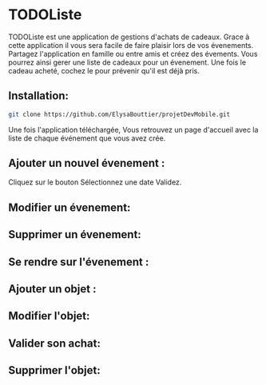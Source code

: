 # TODOListe
TODOListe est une application de gestions d'achats de cadeaux.
Grace à cette application il vous sera facile de faire plaisir lors de vos évenements.
Partagez l'application en famille ou entre amis et créez des évements.
Vous pourrez ainsi gerer une liste de cadeaux pour un évenement.
Une fois le cadeau acheté, cochez le pour prévenir qu'il est déjà pris.



## Installation:
```bash
git clone https://github.com/ElysaBouttier/projetDevMobile.git
```
Une fois l'application téléchargée,
Vous retrouvez un page d'accueil avec la liste
de chaque événement que vous avez crée.

## Ajouter un nouvel évenement :
Cliquez sur le bouton
Sélectionnez une date
Validez.

## Modifier un évenement:

## Supprimer un évenement:

## Se rendre sur l'évenement :

## Ajouter un objet :

## Modifier l'objet:

## Valider son achat:

## Supprimer l'objet:

